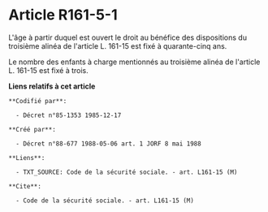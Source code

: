 # Article R161-5-1

L'âge à partir duquel est ouvert le droit au bénéfice des dispositions du troisième alinéa de l'article L. 161-15 est fixé à
quarante-cinq ans.

Le nombre des enfants à charge mentionnés au troisième alinéa de l'article L. 161-15 est fixé à trois.

**Liens relatifs à cet article**

	**Codifié par**:

	  - Décret n°85-1353 1985-12-17

	**Créé par**:

	  - Décret n°88-677 1988-05-06 art. 1 JORF 8 mai 1988

	**Liens**:

	  - TXT_SOURCE: Code de la sécurité sociale. - art. L161-15 (M)

	**Cite**:

	  - Code de la sécurité sociale. - art. L161-15 (M)
